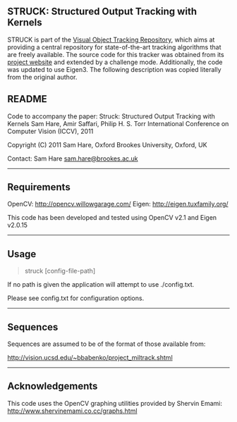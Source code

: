 STRUCK: Structured Output Tracking with Kernels
-------------------------------------------------------------------------------

STRUCK is part of the [Visual Object Tracking Repository](https://github.com/gnebehay/VOTR),
which aims at providing a central repository for state-of-the-art tracking algorithms that are freely available.
The source code for this tracker was obtained from its [project website](http://www.samhare.net/research/struck/code)
and extended by a challenge mode.
Additionally, the code was updated to use Eigen3.
The following description was copied literally from the original author.

README
-------------------------------------------------------------------------------

Code to accompany the paper:
  Struck: Structured Output Tracking with Kernels
  Sam Hare, Amir Saffari, Philip H. S. Torr
  International Conference on Computer Vision (ICCV), 2011

Copyright (C) 2011 Sam Hare, Oxford Brookes University, Oxford, UK

Contact: Sam Hare <sam.hare@brookes.ac.uk>

------------
Requirements
------------

OpenCV: http://opencv.willowgarage.com/
Eigen: http://eigen.tuxfamily.org/

This code has been developed and tested using 
OpenCV v2.1 and Eigen v2.0.15

-----
Usage
-----

> struck [config-file-path]

If no path is given the application will attempt to
use ./config.txt.

Please see config.txt for configuration options.

---------
Sequences
---------

Sequences are assumed to be of the format of those 
available from:

http://vision.ucsd.edu/~bbabenko/project_miltrack.shtml

----------------
Acknowledgements
----------------

This code uses the OpenCV graphing utilities provided
by Shervin Emami: http://www.shervinemami.co.cc/graphs.html
